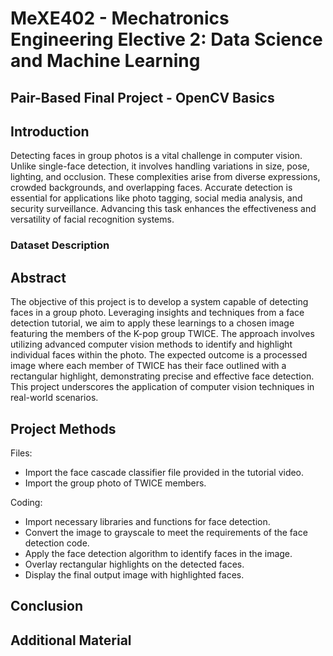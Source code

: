 # MeXE402 - Mechatronics Engineering Elective 2: Data Science and Machine Learning
## Pair-Based Final Project - OpenCV Basics
## Introduction
Detecting faces in group photos is a vital challenge in computer vision. Unlike single-face detection, it involves handling variations in size, pose, lighting, and occlusion. These complexities arise from diverse expressions, crowded backgrounds, and overlapping faces. Accurate detection is essential for applications like photo tagging, social media analysis, and security surveillance. Advancing this task enhances the effectiveness and versatility of facial recognition systems.

### Dataset Description
## Abstract
The objective of this project is to develop a system capable of detecting faces in a group photo. Leveraging insights and techniques from a face detection tutorial, we aim to apply these learnings to a chosen image featuring the members of the K-pop group TWICE. The approach involves utilizing advanced computer vision methods to identify and highlight individual faces within the photo. The expected outcome is a processed image where each member of TWICE has their face outlined with a rectangular highlight, demonstrating precise and effective face detection. This project underscores the application of computer vision techniques in real-world scenarios.

## Project Methods
Files:
- Import the face cascade classifier file provided in the tutorial video.
- Import the group photo of TWICE members.

Coding:
- Import necessary libraries and functions for face detection.
- Convert the image to grayscale to meet the requirements of the face detection code.
- Apply the face detection algorithm to identify faces in the image.
- Overlay rectangular highlights on the detected faces.
- Display the final output image with highlighted faces.

## Conclusion
## Additional Material

